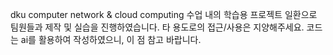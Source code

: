 dku computer network & cloud computing 
수업 내의 학습용 프로젝트 일환으로 팀원들과 제작 및 실습을 진행하였습니다.
타 용도로의 접근/사용은 지양해주세요.
코드는 ai를 활용하여 작성하였으니, 이 점 참고 바랍니다.
